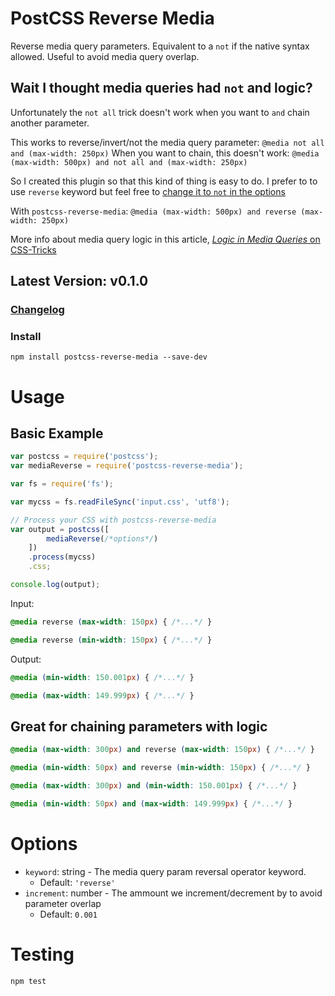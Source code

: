 # PostCSS Reverse Media

Reverse media query parameters. Equivalent to a `not` if the native syntax allowed. Useful to avoid media query overlap.

## Wait I thought media queries had `not` and logic?

Unfortunately the `not all` trick doesn't work when you want to `and` chain another parameter.

This works to reverse/invert/not the media query parameter: `@media not all and (max-width: 250px)`
When you want to chain, this doesn't work: `@media (max-width: 500px) and not all and (max-width: 250px)`

So I created this plugin so that this kind of thing is easy to do. I prefer to to use `reverse` keyword but feel free to [change it to `not` in the options](#options)

With `postcss-reverse-media`: `@media (max-width: 500px) and reverse (max-width: 250px)`

More info about media query logic in this article, [*Logic in Media Queries* on CSS-Tricks](https://css-tricks.com/logic-in-media-queries/)


## Latest Version: v0.1.0

### [Changelog](https://github.com/MadLittleMods/postcss-reverse-media/blob/master/CHANGELOG.md)

### Install

`npm install postcss-reverse-media --save-dev`

# Usage

## Basic Example

```js
var postcss = require('postcss');
var mediaReverse = require('postcss-reverse-media');

var fs = require('fs');

var mycss = fs.readFileSync('input.css', 'utf8');

// Process your CSS with postcss-reverse-media
var output = postcss([
        mediaReverse(/*options*/)
    ])
    .process(mycss)
    .css;

console.log(output);
```

Input:
```css
@media reverse (max-width: 150px) { /*...*/ }

@media reverse (min-width: 150px) { /*...*/ }
```

Output:
```css
@media (min-width: 150.001px) { /*...*/ }

@media (max-width: 149.999px) { /*...*/ }
```

## Great for chaining parameters with logic

```css
@media (max-width: 300px) and reverse (max-width: 150px) { /*...*/ }

@media (min-width: 50px) and reverse (min-width: 150px) { /*...*/ }
```

```css
@media (max-width: 300px) and (min-width: 150.001px) { /*...*/ }

@media (min-width: 50px) and (max-width: 149.999px) { /*...*/ }
```




# Options

 - `keyword`: string - The media query param reversal operator keyword.
 	 - Default: `'reverse'`
 - `increment`: number - The ammount we increment/decrement by to avoid parameter overlap
 	 - Default: `0.001`



# Testing

`npm test`
